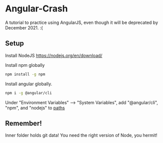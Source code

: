 # Angular-Crash
A tutorial to practice using AngularJS, even though it will be deprecated by December 2021. :(
## Setup
Install NodeJS 
https://nodejs.org/en/download/

Install npm globally
```bash
npm install -g npm
```

Install angular globally.
```bash
npm i -g @angular/cli
```

Under "Environment Variables" --> "System Variables", add "@angular/cli", "npm", and "nodejs" to [paths](https://i.stack.imgur.com/9l6FI.png)
## Remember!
Inner folder holds git data!
You need the right version of Node, you hermit!
